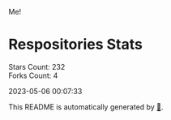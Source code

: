 Me!

# Respositories Stats
Stars Count: 232  
Forks Count: 4

2023-05-06 00:07:33  

This README is automatically generated by [🐰](https://github.com/rnitta/rnitta).
